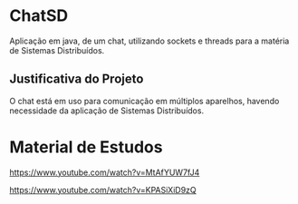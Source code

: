 # ChatSD
Aplicação em java, de um chat, utilizando sockets e threads para a matéria de Sistemas Distribuídos.

## Justificativa do Projeto
O chat está em uso para comunicação em múltiplos aparelhos, havendo necessidade da aplicação de Sistemas Distribuídos.

# Material de Estudos
https://www.youtube.com/watch?v=MtAfYUW7fJ4

https://www.youtube.com/watch?v=KPASiXiD9zQ
